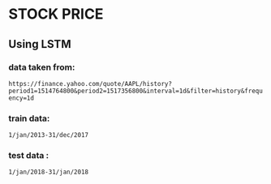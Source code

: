 # STOCK PRICE

## Using LSTM

### data taken from: 
```https://finance.yahoo.com/quote/AAPL/history?period1=1514764800&period2=1517356800&interval=1d&filter=history&frequency=1d```

### train data:
```1/jan/2013-31/dec/2017```

### test data :
```1/jan/2018-31/jan/2018```
